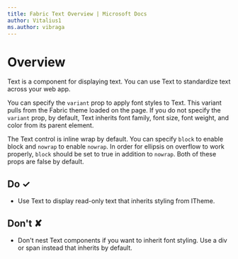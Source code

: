 ```yaml
---
title: Fabric Text Overview | Microsoft Docs
author: Vitalius1
ms.author: vibraga
---
```


# Overview
Text is a component for displaying text.
You can use Text to standardize text across your web app.

You can specify the `variant` prop to apply font styles to Text.
This variant pulls from the Fabric theme loaded on the page.
If you do not specify the `variant` prop, by default, Text inherits font family, font size, font weight, and color from its parent element.

The Text control is inline wrap by default.
You can specify `block` to enable block and `nowrap` to enable `nowrap`.
In order for ellipsis on overflow to work properly, `block` should be set to true in addition to `nowrap`.
Both of these props are false by default.


## Do &#10003;
- Use Text to display read-only text that inherits styling from ITheme.

## Don't &#10008;
- Don't nest Text components if you want to inherit font styling. Use a div or span instead that inherits by default.